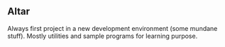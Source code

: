 ## Altar
Always first project in a new development environment (some mundane stuff). Mostly utilities and sample programs for learning purpose.
